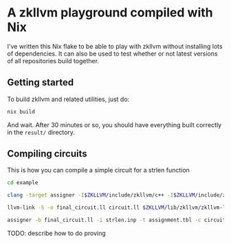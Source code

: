 # A zkllvm playground compiled with Nix

I've written this Nix flake to be able to play with zkllvm without installing lots of dependencies.
It can also be used to test whether or not latest versions of all repositories build together.


## Getting started

To build zkllvm and related utilities, just do:

```sh
nix build
```

And wait. After 30 minutes or so, you should have everything built correctly in the `result/` directory.

## Compiling circuits

This is how you can compile a simple circuit for a strlen function

```sh
cd example

clang -target assigner -I$ZKLLVM/include/zkllvm/c++ -I$ZKLLVM/include/zkllvm -D__ZKLLVM__ -emit-llvm -S -o circuit.ll strlen.cpp

llvm-link -S -o final_circuit.ll circuit.ll $ZKLLVM/lib/zkllvm/zkllvm-libc.ll

assigner -b final_circuit.ll -i strlen.inp -t assignment.tbl -c circuit.crct -e pallas
```

TODO: describe how to do proving
